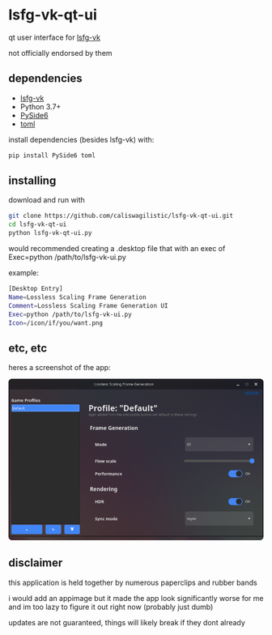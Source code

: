 # lsfg-vk-qt-ui
qt user interface for [lsfg-vk](https://github.com/PancakeTAS/lsfg-vk/)

not officially endorsed by them
## dependencies
- [lsfg-vk](https://github.com/PancakeTAS/lsfg-vk/)
- Python 3.7+
- [PySide6](https://pypi.org/project/PySide6/)
- [toml](https://pypi.org/project/toml/)

install dependencies (besides lsfg-vk) with:

```bash
pip install PySide6 toml
```

## installing
download and run with
```bash
git clone https://github.com/caliswagilistic/lsfg-vk-qt-ui.git
cd lsfg-vk-qt-ui
python lsfg-vk-qt-ui.py
```
would recommended creating a .desktop file that with an exec of Exec=python /path/to/lsfg-vk-ui.py

example:
```bash
[Desktop Entry]
Name=Lossless Scaling Frame Generation
Comment=Lossless Scaling Frame Generation UI
Exec=python /path/to/lsfg-vk-ui.py
Icon=/icon/if/you/want.png

```

## etc, etc
heres a screenshot of the app:

![example](example.png)

## disclaimer
this application is held together by numerous paperclips and rubber bands

i would add an appimage but it made the app look significantly worse for me and im too lazy to figure it out right now (probably just dumb)

updates are not guaranteed, things will likely break if they dont already


